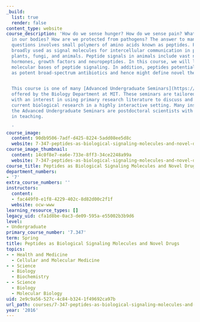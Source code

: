 ```yaml
---
_build:
  list: true
  render: false
content_type: website
course_description: 'How do we sense hunger? How do we sense pain? What causes growth
  in our bodies? How are we protected from pathogens? The answer to many of these
  questions involves small polymers of amino acids known as peptides. Peptides are
  broadly used as signal molecules for intercellular communication in prokaryotes,
  plants, fungi, and animals. Peptide signals in animals include vast numbers of peptide
  hormones, growth factors and neuropeptides. In this course, we will learn about
  molecular bases of peptide signaling. In addition, peptides potentially can be used
  as potent broad-spectrum antibiotics and hence might define novel therapeutic agents.


  This course is one of many [Advanced Undergraduate Seminars](https://biology.mit.edu/undergraduate/course_listings/advanced_undergraduate_seminars)
  offered by the Biology Department at MIT. These seminars are tailored for students
  with an interest in using primary research literature to discuss and learn about
  current biological research in a highly interactive setting. Many instructors of
  the Advanced Undergraduate Seminars are postdoctoral scientists with a strong interest
  in teaching.

  '
course_image:
  content: 90db9506-7adf-d425-8224-5add08ee5d8c
  website: 7-347-peptides-as-biological-signaling-molecules-and-novel-drugs-spring-2016
course_image_thumbnail:
  content: 14c0f8e7-ea6e-733e-8ff3-34ce2248a99a
  website: 7-347-peptides-as-biological-signaling-molecules-and-novel-drugs-spring-2016
course_title: Peptides as Biological Signaling Molecules and Novel Drugs
department_numbers:
- '7'
extra_course_numbers: ''
instructors:
  content:
  - fac449f0-e1f8-4229-402c-8d82d00c2f1f
  website: ocw-www
learning_resource_types: []
legacy_uid: cfa1d8be-0ac3-de09-595a-e55002b3b9d6
level:
- Undergraduate
primary_course_number: '7.347'
term: Spring
title: Peptides as Biological Signaling Molecules and Novel Drugs
topics:
- - Health and Medicine
  - Cellular and Molecular Medicine
- - Science
  - Biology
  - Biochemistry
- - Science
  - Biology
  - Molecular Biology
uid: 2e9c9a56-527c-4c84-b324-1f49692ca97b
url_path: courses/7-347-peptides-as-biological-signaling-molecules-and-novel-drugs-spring-2016
year: '2016'
---
```

